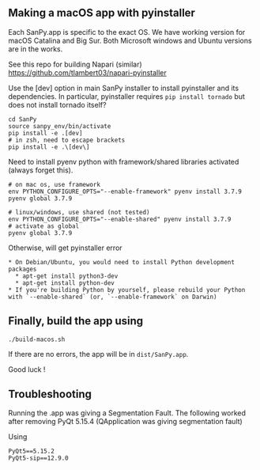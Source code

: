 
## Making a macOS app with pyinstaller

Each SanPy.app is specific to the exact OS. We have working version for macOS Catalina and Big Sur. Both Microsoft windows and Ubuntu versions are in the works.

See this repo for building Napari (similar) https://github.com/tlambert03/napari-pyinstaller

Use the [dev] option in main SanPy installer to install pyinstaller and its dependencies. In particular, pyinstaller requires `pip install tornado` but does not install tornado itself?

```
cd SanPy
source sanpy_env/bin/activate
pip install -e .[dev]
# in zsh, need to escape brackets
pip install -e .\[dev\]
```

Need to install pyenv python with framework/shared libraries activated (always forget this).

```
# on mac os, use framework
env PYTHON_CONFIGURE_OPTS="--enable-framework" pyenv install 3.7.9
pyenv global 3.7.9

# linux/windows, use shared (not tested)
env PYTHON_CONFIGURE_OPTS="--enable-shared" pyenv install 3.7.9
# activate as global
pyenv global 3.7.9
```

Otherwise, will get pyinstaller error

```
* On Debian/Ubuntu, you would need to install Python development packages
  * apt-get install python3-dev
  * apt-get install python-dev
* If you're building Python by yourself, please rebuild your Python with `--enable-shared` (or, `--enable-framework` on Darwin)
```

## Finally, build the app using

```
./build-macos.sh
```

If there are no errors, the app will be in `dist/SanPy.app`.

Good luck !

## Troubleshooting

Running the .app was giving a Segmentation Fault. The following worked after removing PyQt 5.15.4 (QApplication was giving segmentation fault)

Using
```
PyQt5==5.15.2
PyQt5-sip==12.9.0
```
